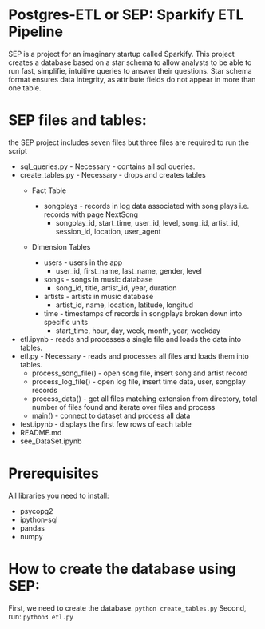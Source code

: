 # Postgres-ETL or SEP: Sparkify ETL Pipeline
SEP is a project for an imaginary startup called Sparkify. This project creates a database based on a star schema to allow analysts to be able to run fast, simplifie, intuitive queries to answer their questions. Star schema format ensures data integrity, as attribute fields do not appear in more than one table.

# SEP files and tables:
the SEP project includes seven files but three files are required to run the script
* sql_queries.py - Necessary - contains all sql queries.
* create_tables.py - Necessary - drops and creates tables
    * Fact Table
        * songplays - records in log data associated with song plays i.e. records with page NextSong
            * songplay_id, start_time, user_id, level, song_id, artist_id, session_id, location, user_agent
    
    * Dimension Tables
        * users - users in the app
            * user_id, first_name, last_name, gender, level
        * songs - songs in music database
            * song_id, title, artist_id, year, duration
        * artists - artists in music database
            * artist_id, name, location, latitude, longitud
        * time - timestamps of records in songplays broken down into specific units
            * start_time, hour, day, week, month, year, weekday
* etl.ipynb - reads and processes a single file and loads the data into tables. 
* etl.py - Necessary - reads and processes all files and loads them into tables.
    * process_song_file() - open song file, insert song and artist record
    * process_log_file() - open log file, insert time data, user, songplay records
    * process_data() - get all files matching extension from directory, total number of files found and iterate over files and process
    * main() - connect to dataset and process all data
* test.ipynb - displays the first few rows of each table
* README.md
* see_DataSet.ipynb

# Prerequisites
All libraries you need to install:

* psycopg2
* ipython-sql
* pandas
* numpy

# How to create the database using SEP:
First, we need to create the database.
`python create_tables.py`
Second, run:
`python3 etl.py`